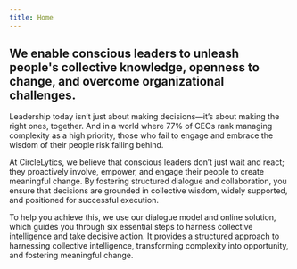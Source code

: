 ```yaml
---
title: Home
---
```

## We enable conscious leaders to unleash people's collective knowledge, openness to change, and overcome organizational challenges.



Leadership today isn’t just about making decisions—it’s about making the right ones, together. And in a world where 77% of CEOs rank managing complexity as a high priority, those who fail to engage and embrace the wisdom of their people risk falling behind.

At CircleLytics, we believe that conscious leaders don’t just wait and react; they proactively involve, empower, and engage their people to create meaningful change. By fostering structured dialogue and collaboration, you ensure that decisions are grounded in collective wisdom, widely supported, and positioned for successful execution.

To help you achieve this, we use our dialogue model and online solution, which guides you through six essential steps to harness collective intelligence and take decisive action. It provides a structured approach to harnessing collective intelligence, transforming complexity into opportunity, and fostering meaningful change.
